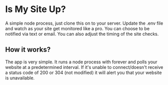 Is My Site Up?
==============

A simple node process, just clone this on to your server. Update the .env file
and watch as your site get monitored like a pro. You can choose to be notified
via text or email. You can also adjust the timing of the site checks.

How it works?
-------------
The app is very simple. It runs a node process with forever and polls your
website at a predetermined interval. If it's unable to connect/doesn't receive
a status code of 200 or 304 (not modified) it will alert you that your website
is unavailable.